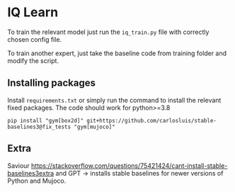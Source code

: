 # IQ Learn

To train the relevant model just run the `iq_train.py` file with correctly chosen config file.

To train another expert, just take the baseline code from training folder and modify the script.

## Installing packages

Install `requirements.txt` or simply run the command to install the relevant fixed packages. The code should work for python>=3.8

```
pip install "gym[box2d]" git+https://github.com/carlosluis/stable-baselines3@fix_tests "gym[mujoco]"
```

## Extra

Saviour https://stackoverflow.com/questions/75421424/cant-install-stable-baselines3extra and GPT -> installs stable baselines for newer versions of Python and Mujoco.
